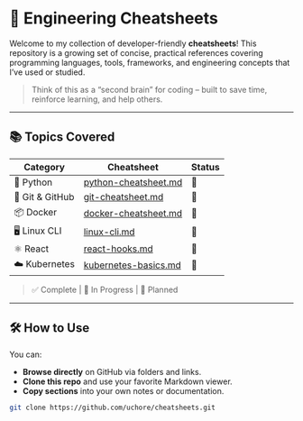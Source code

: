 # 🧠 Engineering Cheatsheets

Welcome to my collection of developer-friendly **cheatsheets**! This repository is a growing set of concise, practical references covering programming languages, tools, frameworks, and engineering concepts that I’ve used or studied.

> Think of this as a “second brain” for coding – built to save time, reinforce learning, and help others.

---

## 📚 Topics Covered

| Category         | Cheatsheet                                  | Status  |
|------------------|---------------------------------------------|---------|
| 🐍 Python         | [python-cheatsheet.md](cheatsheets/python-cheatsheet.md)           | 📝 |
| 🧪 Git & GitHub   | [git-cheatsheet.md](cheatsheets/git-cheatsheet.md)                 | 📝 |
| 📦 Docker         | [docker-cheatsheet.md](cheatsheets/docker-cheatsheet.md)           | 🔄 |
| 🖥️ Linux CLI      | [linux-cli.md](cheatsheets/linux-cli.md)                           | 📝 |
| ⚛️ React          | [react-hooks.md](cheatsheets/react-hooks.md)                       | 📝 |
| ☁️ Kubernetes     | [kubernetes-basics.md](cheatsheets/kubernetes-basics.md)           | 📝 |

> ✅ Complete | 🔄 In Progress | 📝 Planned

---

## 🛠️ How to Use

You can:
- **Browse directly** on GitHub via folders and links.
- **Clone this repo** and use your favorite Markdown viewer.
- **Copy sections** into your own notes or documentation.

```bash
git clone https://github.com/uchore/cheatsheets.git
